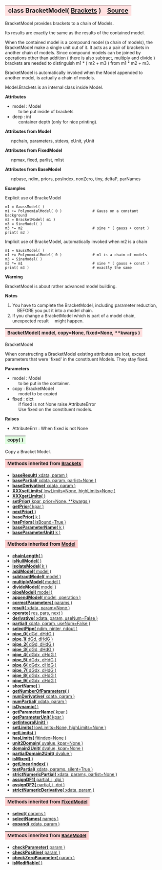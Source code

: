 ---
---
<br><br>

<a name="BracketModel"></a>
<table><thead style="background-color:#FFE0E0; width:100%; font-size:20px"><tr><th style="text-align:left">
<strong>class BracketModel(</strong> <a href="./Brackets.html">Brackets</a> )</th><th style="text-align:right"><a href=https://github.com/dokester/BayesicFitting/blob/master/BayesicFitting/source/BracketModel.py target=_blank>Source</a></th></tr></thead></table>
<p>

BracketModel provides brackets to a chain of Models.

Its results are exactly the same as the results of the contained model.

When the contained model is a compound model (a chain of models), the
BracketModel make a single unit out of it. It acts as a pair of brackets
in another chain of models. Since compound models can be joined by operations
other than addition ( there is also subtract, multiply and divide ) brackets
are needed to distinguish m1 * ( m2 + m3 ) from m1 * m2 + m3.

BracketModel is automatically invoked when the Model appended to another model,
is actually a chain of models.

Model.Brackets is an internal class inside Model.

<b>Attributes</b>

* model  :  Model<br>
&nbsp;&nbsp;&nbsp;&nbsp; to be put inside of brackets<br>
* deep  :  int<br>
&nbsp;&nbsp;&nbsp;&nbsp; container depth (only for nice printing).<br>

<b>Attributes from Model</b>

&nbsp;&nbsp;&nbsp;&nbsp; npchain, parameters, stdevs, xUnit, yUnit<br>

<b>Attributes from FixedModel</b>

&nbsp;&nbsp;&nbsp;&nbsp; npmax, fixed, parlist, mlist<br>

<b>Attributes from BaseModel</b>

&nbsp;&nbsp;&nbsp;&nbsp; npbase, ndim, priors, posIndex, nonZero, tiny, deltaP, parNames<br>


<b>Examples</b>

Explicit use of BrackeModel

    m1 = GaussModel( )
    m1 += PolynomialModel( 0 )              # Gauss on a constant background
    m2 = BracketModel( m1 )
    m3 = SineModel( )
    m3 *= m2                                # sine * ( gauss + const )
    print( m3 )

Implicit use of BrackeModel, automatically invoked when m2 is a chain

    m1 = GaussModel( )
    m1 += PolynomialModel( 0 )              # m1 is a chain of models
    m3 = SineModel( )
    m3 *= m1                                # sine * ( gauss + const )
    print( m3 )                             # exactly the same


<b>Warning</b>

BracketModel is about rather advanced model building.

<b>Notes</b>

1. You have to complete the BracketModel, including parameter reduction,
&nbsp;&nbsp;&nbsp; BEFORE you put it into a model chain.<br>
2. If you change a BracketModel which is part of a model chain, unexpected result
&nbsp;&nbsp;&nbsp; might happen.<br>



<a name="BracketModel"></a>
<table><thead style="background-color:#FFE0E0; width:100%; font-size:15px"><tr><th style="text-align:left">
<strong>BracketModel(</strong> model, copy=None, fixed=None, **kwargs )
</th></tr></thead></table>
<p>

BracketModel

When constructing a BracketModel existing attributes are lost, except
parameters that were 'fixed' in the constituent Models. They stay fixed.

<b>Parameters</b>

* model  :  Model<br>
&nbsp;&nbsp;&nbsp;&nbsp; to be put in the container.<br>
* copy  :  BracketModel<br>
&nbsp;&nbsp;&nbsp;&nbsp; model to be copied<br>
* fixed  :  dict<br>
&nbsp;&nbsp;&nbsp;&nbsp; if fixed is not None raise AttributeError<br>
&nbsp;&nbsp;&nbsp;&nbsp; Use fixed on the constituent models.<br>

<b>Raises</b>

* AttributeErrr  :  When fixed is not None<br>


<a name="copy"></a>
<table><thead style="background-color:#E0FFE0; width:100%; font-size:15px"><tr><th style="text-align:left">
<strong>copy(</strong> )
</th></tr></thead></table>
<p>

Copy a Bracket Model.


<table><thead style="background-color:#FFD0D0; width:100%; font-size:15px"><tr><th style="text-align:left">
<strong>Methods inherited from</strong> <a href="./Brackets.html">Brackets</a></th></tr></thead></table>


* [<strong>baseResult(</strong> xdata, param )](./Brackets.md#baseResult)
* [<strong>basePartial(</strong> xdata, param, parlist=None )](./Brackets.md#basePartial)
* [<strong>baseDerivative(</strong> xdata, param )](./Brackets.md#baseDerivative)
* [<strong>XXXsetLimits(</strong> lowLimits=None, highLimits=None ) ](./Brackets.md#XXXsetLimits)
* [<strong>XXXgetLimits(</strong> ) ](./Brackets.md#XXXgetLimits)
* [<strong>setPrior(</strong> kpar, prior=None, **kwargs )](./Brackets.md#setPrior)
* [<strong>getPrior(</strong> kpar ) ](./Brackets.md#getPrior)
* [<strong>nextPrior(</strong> ) ](./Brackets.md#nextPrior)
* [<strong>basePrior(</strong> k ) ](./Brackets.md#basePrior)
* [<strong>hasPriors(</strong> isBound=True ) ](./Brackets.md#hasPriors)
* [<strong>baseParameterName(</strong> k )](./Brackets.md#baseParameterName)
* [<strong>baseParameterUnit(</strong> k )](./Brackets.md#baseParameterUnit)


<table><thead style="background-color:#FFD0D0; width:100%; font-size:15px"><tr><th style="text-align:left">
<strong>Methods inherited from</strong> <a href="./Model.html">Model</a></th></tr></thead></table>


* [<strong>chainLength(</strong> )](./Model.md#chainLength)
* [<strong>isNullModel(</strong> ) ](./Model.md#isNullModel)
* [<strong>isolateModel(</strong> k )](./Model.md#isolateModel)
* [<strong>addModel(</strong> model )](./Model.md#addModel)
* [<strong>subtractModel(</strong> model )](./Model.md#subtractModel)
* [<strong>multiplyModel(</strong> model )](./Model.md#multiplyModel)
* [<strong>divideModel(</strong> model )](./Model.md#divideModel)
* [<strong>pipeModel(</strong> model )](./Model.md#pipeModel)
* [<strong>appendModel(</strong> model, operation )](./Model.md#appendModel)
* [<strong>correctParameters(</strong> params )](./Model.md#correctParameters)
* [<strong>result(</strong> xdata, param=None )](./Model.md#result)
* [<strong>operate(</strong> res, pars, next )](./Model.md#operate)
* [<strong>derivative(</strong> xdata, param, useNum=False )](./Model.md#derivative)
* [<strong>partial(</strong> xdata, param, useNum=False )](./Model.md#partial)
* [<strong>selectPipe(</strong> ndim, ninter, ndout ) ](./Model.md#selectPipe)
* [<strong>pipe_0(</strong> dGd, dHdG ) ](./Model.md#pipe_0)
* [<strong>pipe_1(</strong> dGd, dHdG ) ](./Model.md#pipe_1)
* [<strong>pipe_2(</strong> dGd, dHdG ) ](./Model.md#pipe_2)
* [<strong>pipe_3(</strong> dGd, dHdG ) ](./Model.md#pipe_3)
* [<strong>pipe_4(</strong> dGdx, dHdG ) ](./Model.md#pipe_4)
* [<strong>pipe_5(</strong> dGdx, dHdG ) ](./Model.md#pipe_5)
* [<strong>pipe_6(</strong> dGdx, dHdG ) ](./Model.md#pipe_6)
* [<strong>pipe_7(</strong> dGdx, dHdG ) ](./Model.md#pipe_7)
* [<strong>pipe_8(</strong> dGdx, dHdG ) ](./Model.md#pipe_8)
* [<strong>pipe_9(</strong> dGdx, dHdG ) ](./Model.md#pipe_9)
* [<strong>shortName(</strong> ) ](./Model.md#shortName)
* [<strong>getNumberOfParameters(</strong> )](./Model.md#getNumberOfParameters)
* [<strong>numDerivative(</strong> xdata, param )](./Model.md#numDerivative)
* [<strong>numPartial(</strong> xdata, param )](./Model.md#numPartial)
* [<strong>isDynamic(</strong> ) ](./Model.md#isDynamic)
* [<strong>getParameterName(</strong> kpar )](./Model.md#getParameterName)
* [<strong>getParameterUnit(</strong> kpar )](./Model.md#getParameterUnit)
* [<strong>getIntegralUnit(</strong> )](./Model.md#getIntegralUnit)
* [<strong>setLimits(</strong> lowLimits=None, highLimits=None )](./Model.md#setLimits)
* [<strong>getLimits(</strong> ) ](./Model.md#getLimits)
* [<strong>hasLimits(</strong> fitindex=None )](./Model.md#hasLimits)
* [<strong>unit2Domain(</strong> uvalue, kpar=None )](./Model.md#unit2Domain)
* [<strong>domain2Unit(</strong> dvalue, kpar=None )](./Model.md#domain2Unit)
* [<strong>partialDomain2Unit(</strong> dvalue )](./Model.md#partialDomain2Unit)
* [<strong>isMixed(</strong> )](./Model.md#isMixed)
* [<strong>getLinearIndex(</strong> )](./Model.md#getLinearIndex)
* [<strong>testPartial(</strong> xdata, params, silent=True )](./Model.md#testPartial)
* [<strong>strictNumericPartial(</strong> xdata, params, parlist=None ) ](./Model.md#strictNumericPartial)
* [<strong>assignDF1(</strong> partial, i, dpi ) ](./Model.md#assignDF1)
* [<strong>assignDF2(</strong> partial, i, dpi ) ](./Model.md#assignDF2)
* [<strong>strictNumericDerivative(</strong> xdata, param ) ](./Model.md#strictNumericDerivative)


<table><thead style="background-color:#FFD0D0; width:100%; font-size:15px"><tr><th style="text-align:left">
<strong>Methods inherited from</strong> <a href="./FixedModel.html">FixedModel</a></th></tr></thead></table>


* [<strong>select(</strong> params ) ](./FixedModel.md#select)
* [<strong>selectNames(</strong> names ) ](./FixedModel.md#selectNames)
* [<strong>expand(</strong> xdata, param ) ](./FixedModel.md#expand)


<table><thead style="background-color:#FFD0D0; width:100%; font-size:15px"><tr><th style="text-align:left">
<strong>Methods inherited from</strong> <a href="./BaseModel.html">BaseModel</a></th></tr></thead></table>


* [<strong>checkParameter(</strong> param ) ](./BaseModel.md#checkParameter)
* [<strong>checkPositive(</strong> param ) ](./BaseModel.md#checkPositive)
* [<strong>checkZeroParameter(</strong> param )](./BaseModel.md#checkZeroParameter)
* [<strong>isModifiable(</strong> ) ](./BaseModel.md#isModifiable)
